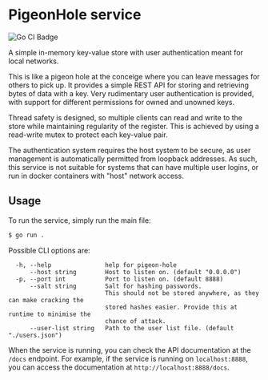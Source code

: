 # PigeonHole service

![Go CI Badge](https://github.com/denwong47/pigeon-hole/actions/workflows/audit.yml/badge.svg?branch=main)

A simple in-memory key-value store with user authentication meant for local
networks.

This is like a pigeon hole at the conceige where you can leave messages for
others to pick up. It provides a simple REST API for storing and retrieving
bytes of data with a key. Very rudimentary user authentication is provided,
with support for different permissions for owned and unowned keys.

Thread safety is designed, so multiple clients can read and write to the store
while maintaining regularity of the register. This is achieved by using a
read-write mutex to protect each key-value pair.

The authentication system requires the host system to be secure, as user
management is automatically permitted from loopback addresses. As such, this
service is not suitable for systems that can have multiple user logins, or
run in docker containers with "host" network access.

## Usage

To run the service, simply run the main file:

```sh
$ go run .
```

Possible CLI options are:

```
  -h, --help               help for pigeon-hole
      --host string        Host to listen on. (default "0.0.0.0")
  -p, --port int           Port to listen on. (default 8888)
      --salt string        Salt for hashing passwords.
                           This should not be stored anywhere, as they can make cracking the 
                           stored hashes easier. Provide this at runtime to minimise the 
                           chance of attack.
      --user-list string   Path to the user list file. (default "./users.json")
```

When the service is running, you can check the API documentation at the `/docs`
endpoint. For example, if the service is running on `localhost:8888`, you can
access the documentation at `http://localhost:8888/docs`.
